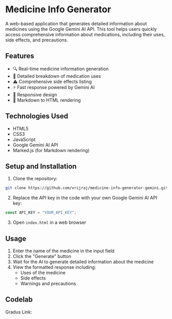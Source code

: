 # Medicine Info Generator

A web-based application that generates detailed information about medicines using the Google Gemini AI API. This tool helps users quickly access comprehensive information about medications, including their uses, side effects, and precautions.

## Features

- 🔍 Real-time medicine information generation
- 💊 Detailed breakdown of medication uses
- ⚠️ Comprehensive side effects listing
- ⚡ Fast response powered by Gemini AI
- 📱 Responsive design
- 🔄 Markdown to HTML rendering

## Technologies Used

- HTML5
- CSS3
- JavaScript
- Google Gemini AI API
- Marked.js (for Markdown rendering)

## Setup and Installation

1. Clone the repository:
```bash
git clone https://github.com/vrijraj/medicine-info-generator-gemini.git
```

2. Replace the API key in the code with your own Google Gemini AI API key:
```javascript
const API_KEY = "YOUR_API_KEY";
```

3. Open `index.html` in a web browser

## Usage

1. Enter the name of the medicine in the input field
2. Click the "Generate" button
3. Wait for the AI to generate detailed information about the medicine
4. View the formatted response including:
   - Uses of the medicine
   - Side effects
   - Warnings and precautions


## Codelab
Gradus Link: 
